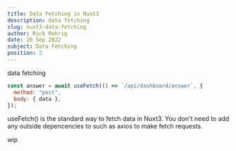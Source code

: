 ```yaml
---
title: Data Fetching in Nuxt3
description: data fetching
slug: nuxt3-data-fetching
author: Rick Rohrig
date: 20 Sep 2022
subject: Data Fetching
position: 2
---
```


data fetching

```js
const answer = await useFetch(() => `/api/dashboard/answer`, {
  method: "post",
  body: { data },
});
```

useFetch() is the standard way to fetch data in Nuxt3. You don't need to add any outside depencencies to such as axios to make fetch requests.

wip
